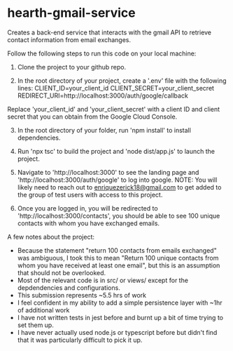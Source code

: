# hearth-gmail-service
Creates a back-end service that interacts with the gmail API to retrieve contact information from email exchanges.


Follow the following steps to run this code on your local machine:

1) Clone the project to your github repo.

2) In the root directory of your project, create a '.env' file with the following lines:
CLIENT_ID=your_client_id
CLIENT_SECRET=your_client_secret
REDIRECT_URI=http://localhost:3000/auth/google/callback

Replace 'your_client_id' and 'your_client_secret' with a client ID and client secret that you can obtain from the Google Cloud Console.

3) In the root directory of your folder, run 'npm install' to install dependencies.

4) Run 'npx tsc' to build the project and 'node dist/app.js' to launch the project.

5) Navigate to 'http://localhost:3000' to see the landing page and 'http://localhost:3000/auth/google' to log into google.
NOTE: You will likely need to reach out to enriquezerick18@gmail.com to get added to the group of test users with access to this project.

6) Once you are logged in, you will be redirected to 'http://localhost:3000/contacts', you should be able to see 100 unique contacts with whom you have exchanged emails.

A few notes about the project:
- Because the statement "return 100 contacts from emails exchanged" was ambiguous, I took this to mean "Return 100 unique contacts from whom you have received at least one email", but this is an assumption that should not be overlooked.
- Most of the relevant code is in src/ or views/ except for the depdendencies and configurations. 
- This submission represents ~5.5 hrs of work
- I feel confident in my ability to add a simple persistence layer with ~1hr of additional work
- I have not written tests in jest before and burnt up a bit of time trying to set them up.
- I have never actually used node.js or typescript before but didn't find that it was particularly difficult to pick it up.
